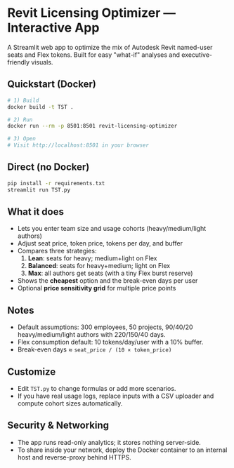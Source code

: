 
# Revit Licensing Optimizer — Interactive App

A Streamlit web app to optimize the mix of Autodesk Revit named-user seats and Flex tokens.
Built for easy "what-if" analyses and executive-friendly visuals.

## Quickstart (Docker)

```bash
# 1) Build
docker build -t TST .

# 2) Run
docker run --rm -p 8501:8501 revit-licensing-optimizer

# 3) Open
# Visit http://localhost:8501 in your browser
```

## Direct (no Docker)
```bash
pip install -r requirements.txt
streamlit run TST.py
```

## What it does
- Lets you enter team size and usage cohorts (heavy/medium/light authors)
- Adjust seat price, token price, tokens per day, and buffer
- Compares three strategies:
    1. **Lean**: seats for heavy; medium+light on Flex
    2. **Balanced**: seats for heavy+medium; light on Flex
    3. **Max**: all authors get seats (with a tiny Flex burst reserve)
- Shows the **cheapest** option and the break-even days per user
- Optional **price sensitivity grid** for multiple price points

## Notes
- Default assumptions: 300 employees, 50 projects, 90/40/20 heavy/medium/light authors with 220/150/40 days.
- Flex consumption default: 10 tokens/day/user with a 10% buffer.
- Break-even days ≈ `seat_price / (10 × token_price)`

## Customize
- Edit `TST.py` to change formulas or add more scenarios.
- If you have real usage logs, replace inputs with a CSV uploader and compute cohort sizes automatically.

## Security & Networking
- The app runs read-only analytics; it stores nothing server-side.
- To share inside your network, deploy the Docker container to an internal host and reverse-proxy behind HTTPS.
